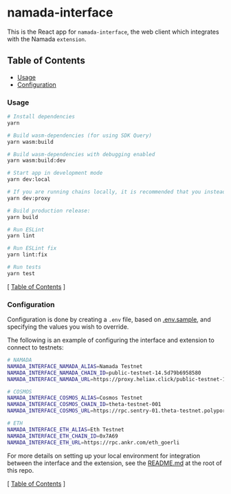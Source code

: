 # namada-interface

This is the React app for `namada-interface`, the web client which integrates with the Namada `extension`.

## Table of Contents

- [Usage](#usage)
- [Configuration](#configuration)

### Usage

```bash
# Install dependencies
yarn

# Build wasm-dependencies (for using SDK Query)
yarn wasm:build

# Build wasm-dependencies with debugging enabled
yarn wasm:build:dev

# Start app in development mode
yarn dev:local

# If you are running chains locally, it is recommended that you instead proxy RPC requests:
yarn dev:proxy

# Build production release:
yarn build

# Run ESLint
yarn lint

# Run ESLint fix
yarn lint:fix

# Run tests
yarn test
```

[ [Table of Contents](#table-of-contents) ]

### Configuration

Configuration is done by creating a `.env` file, based on [.env.sample](./.env.sample), and specifying the values you wish to override.

The following is an example of configuring the interface and extension to connect to testnets:

```bash
# NAMADA
NAMADA_INTERFACE_NAMADA_ALIAS=Namada Testnet
NAMADA_INTERFACE_NAMADA_CHAIN_ID=public-testnet-14.5d79b6958580
NAMADA_INTERFACE_NAMADA_URL=https://proxy.heliax.click/public-testnet-14.5d79b6958580/

# COSMOS
NAMADA_INTERFACE_COSMOS_ALIAS=Cosmos Testnet
NAMADA_INTERFACE_COSMOS_CHAIN_ID=theta-testnet-001
NAMADA_INTERFACE_COSMOS_URL=https://rpc.sentry-01.theta-testnet.polypore.xyz

# ETH
NAMADA_INTERFACE_ETH_ALIAS=Eth Testnet
NAMADA_INTERFACE_ETH_CHAIN_ID=0x7A69
NAMADA_INTERFACE_ETH_URL=https://rpc.ankr.com/eth_goerli
```

For more details on setting up your local environment for integration between the interface and the extension, see the [README.md](../../README.md) at the root of this repo.

[ [Table of Contents](#table-of-contents) ]

